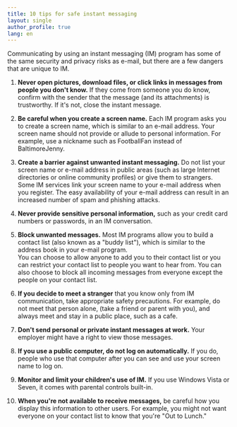 ```yaml
---
title: 10 tips for safe instant messaging
layout: single
author_profile: true
lang: en
---
```

Communicating by using an instant messaging (IM) program has some of the same security and privacy risks as e-mail, but there are a few dangers that are unique to IM.

1. **Never open pictures, download files, or click links in messages from people you don't know.** If they come from someone you do know, confirm with the sender that the message (and its attachments) is trustworthy. If it's not, close the instant message.  

2. **Be careful when you create a screen name.** Each IM program asks you to create a screen name, which is similar to an e-mail address. Your screen name should not provide or allude to personal information. For example, use a nickname such as FootballFan instead of BaltimoreJenny.  

3. **Create a barrier against unwanted instant messaging.** Do not list your screen name or e-mail address in public areas (such as large Internet directories or online community profiles) or give them to strangers.  
Some IM services link your screen name to your e-mail address when you register. The easy availability of your e-mail address can result in an increased number of spam and phishing attacks.  

4. **Never provide sensitive personal information,** such as your credit card numbers or passwords, in an IM conversation.  

5. **Block unwanted messages.** Most IM programs allow you to build a contact list (also known as a "buddy list"), which is similar to the address book in your e-mail program.  
  You can choose to allow anyone to add you to their contact list or you can restrict your contact list to people you want to hear from. You can also choose to block all incoming messages from everyone except the people on your contact list.  

6. **If you decide to meet a stranger** that you know only from IM communication, take appropriate safety precautions. For example, do not meet that person alone, (take a friend or parent with you), and always meet and stay in a public place, such as a cafe.  

7. **Don't send personal or private instant messages at work.** Your employer might have a right to view those messages.  

8. **If you use a public computer, do not log on automatically.** If you do, people who use that computer after you can see and use your screen name to log on.  

9. **Monitor and limit your children's use of IM.** If you use Windows Vista or Seven, it comes with parental controls built-in.  

10. **When you're not available to receive messages,** be careful how you display this information to other users. For example, you might not want everyone on your contact list to know that you're "Out to Lunch."
